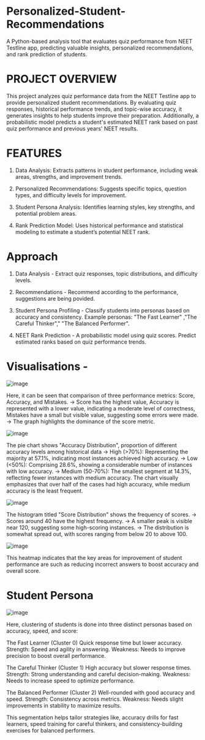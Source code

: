 # Personalized-Student-Recommendations
A Python-based analysis tool that evaluates quiz performance from NEET Testline app, predicting valuable insights, personalized recommendations, and rank prediction of students.


# PROJECT OVERVIEW

This project analyzes quiz performance data from the NEET Testline app to provide personalized student recommendations. By evaluating quiz responses, historical performance trends, and topic-wise accuracy, it generates insights to help students improve their preparation. Additionally, a probabilistic model predicts a student's estimated NEET rank based on past quiz performance and previous years' NEET results.

# FEATURES

1) Data Analysis: Extracts patterns in student performance, including weak areas, strengths, and improvement trends.

2) Personalized Recommendations: Suggests specific topics, question types, and difficulty levels for improvement.

3) Student Persona Analysis: Identifies learning styles, key strengths, and potential problem areas.

4) Rank Prediction Model: Uses historical performance and statistical modeling to estimate a student’s potential NEET rank.

# Approach

1. Data Analysis - 
Extract quiz responses, topic distributions, and difficulty levels.

2. Recommendations -
Recommend according to the performance, suggestions are being povided.

4. Student Persona Profiling -
Classify students into personas based on accuracy and consistency.
Example personas: "The Fast Learner" ,"The Careful Thinker"," "The Balanced Performer".

5. NEET Rank Prediction -
A probabilistic model using quiz scores.
Predict estimated ranks based on quiz performance trends.

# Visualisations - 

![image](https://github.com/user-attachments/assets/1d3600de-7bf7-4594-a3f6-86baf2a6fb72)

Here, it can be seen that comparison of three performance metrics: Score, Accuracy, and Mistakes.
-> Score has the highest value, Accuracy is represented with a lower value, indicating a moderate level of correctness, Mistakes have a small but visible value, suggesting some errors were made.
-> The graph highlights the dominance of the score metric.

![image](https://github.com/user-attachments/assets/186c364a-b6cd-4858-b4a9-983ac191854b)

The pie chart shows "Accuracy Distribution", proportion of different accuracy levels among historical data
-> High (>70%): Representing the majority at 57.1%, indicating most instances achieved high accuracy.
-> Low (<50%): Comprising 28.6%, showing a considerable number of instances with low accuracy.
-> Medium (50-70%): The smallest segment at 14.3%, reflecting fewer instances with medium accuracy.
The chart visually emphasizes that over half of the cases had high accuracy, while medium accuracy is the least frequent.

![image](https://github.com/user-attachments/assets/821683f7-b419-4fb5-a14d-80544337b6c7)

The histogram titled "Score Distribution" shows the frequency of scores.
-> Scores around 40 have the highest frequency.
-> A smaller peak is visible near 120, suggesting some high-scoring instances.
-> The distribution is somewhat spread out, with scores ranging from below 20 to above 100.

![image](https://github.com/user-attachments/assets/76c39bfa-8520-4e35-b4b6-5ed6ff2f9d84)

This heatmap indicates that the key areas for improvement of student performance are such as reducing incorrect answers to boost accuracy and overall score.

# Student Persona
![image](https://github.com/user-attachments/assets/70d4dad0-fa2c-498e-8f6d-1f9d79cb52bc)

Here, clustering of students is done into three distinct personas based on accuracy, speed, and score:

The Fast Learner (Cluster 0)
Quick response time but lower accuracy.
Strength: Speed and agility in answering.
Weakness: Needs to improve precision to boost overall performance.

The Careful Thinker (Cluster 1)
High accuracy but slower response times.
Strength: Strong understanding and careful decision-making.
Weakness: Needs to increase speed to optimize performance.

The Balanced Performer (Cluster 2)
Well-rounded with good accuracy and speed.
Strength: Consistency across metrics.
Weakness: Needs slight improvements in stability to maximize results.

This segmentation helps tailor strategies like, accuracy drills for fast learners, speed training for careful thinkers, and consistency-building exercises for balanced performers.
